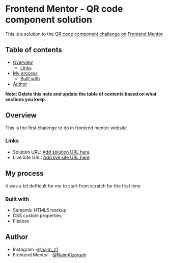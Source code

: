 # Frontend Mentor - QR code component solution

This is a solution to the [QR code component challenge on Frontend Mentor](https://www.frontendmentor.io/challenges/qr-code-component-iux_sIO_H).

## Table of contents

- [Overview](#overview)
  - [Links](#links)
- [My process](#my-process)
  - [Built with](#built-with)
- [Author](#author)

**Note: Delete this note and update the table of contents based on what sections you keep.**

## Overview

This is the first chalenge to do in frontend mentor website

### Links

- Solution URL: [Add solution URL here](https://your-solution-url.com)
- Live Site URL: [Add live site URL here](https://your-live-site-url.com)

## My process

It was a bit defficult for me to start from scratch for the first time

### Built with

- Semantic HTML5 markup
- CSS custom properties
- Flexbox

## Author

- Instagram -[@najm_z1](https://www.instagram.com/najm_z1/)
- Frontend Mentor - [@NajmAlzorqah](https://www.frontendmentor.io/profile/NajmAlzorqah)
